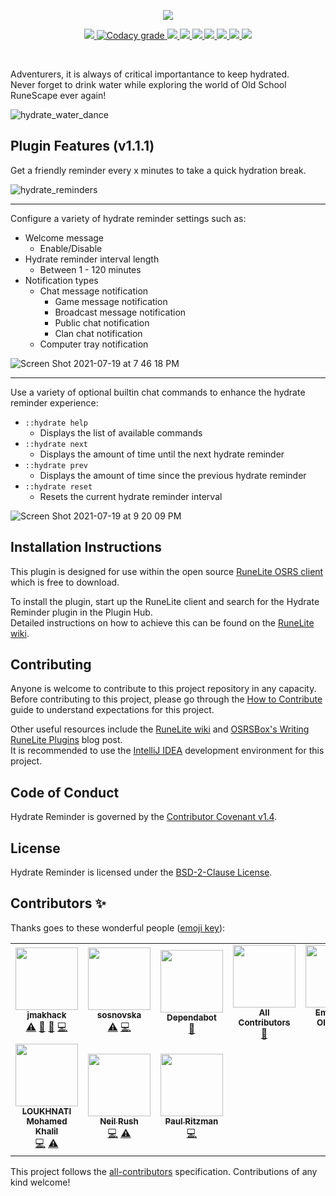 <p align="center">
    <img src="https://i.imgur.com/bztOLOO.png" />
</p>

<p align="center">
    <a href="https://github.com/jmakhack/hydrate-reminder/actions?query=workflow%3A%22Java+CI+with+Gradle%22" alt="Build Status">
        <img src="https://img.shields.io/github/workflow/status/jmakhack/hydrate-reminder/Java%20CI%20with%20Gradle?style=for-the-badge" />
    </a>
    <a href="https://www.codacy.com/gh/jmakhack/hydrate-reminder/dashboard" alt="Code Quality">
        <img alt="Codacy grade" src="https://img.shields.io/codacy/grade/acefd6d303a24a76b1aac55026a51398?style=for-the-badge">
    </a>
    <a href="#" alt="Repo Size">
        <img src="https://img.shields.io/github/repo-size/jmakhack/hydrate-reminder?style=for-the-badge" />
    </a>
    <a href="https://github.com/jmakhack/hydrate-reminder/issues" alt="Open Issues">
        <img src="https://img.shields.io/github/issues/jmakhack/hydrate-reminder?style=for-the-badge" />
    </a>
    <a href="https://github.com/jmakhack/hydrate-reminder/blob/master/LICENSE" alt="License">
        <img src="https://img.shields.io/github/license/jmakhack/hydrate-reminder?style=for-the-badge" />
    </a>
    <a href="https://github.com/jmakhack/hydrate-reminder/releases" alt="Version">
        <img src="https://img.shields.io/github/v/release/jmakhack/hydrate-reminder?style=for-the-badge" />
    </a>
    <a href="https://github.com/jmakhack/hydrate-reminder/releases" alt="Release Date">
        <img src="https://img.shields.io/github/release-date/jmakhack/hydrate-reminder?style=for-the-badge" />
    </a>
    <a href="#contributors-" alt="All Contributors">
        <img src="https://img.shields.io/github/all-contributors/jmakhack/hydrate-reminder?style=for-the-badge" />
    </a>
    <a href="https://matias.ma/nsfw/" alt="Made With Love">
        <img src="https://img.shields.io/badge/Made%20With%20Love-(%E2%97%8F%E2%99%A1%E2%88%80%E2%99%A1))%E3%83%BE%E2%98%86*%E3%80%82-blueviolet?style=for-the-badge" />
    </a>
</p>

<br/>

Adventurers, it is always of critical importantance to keep hydrated.  
Never forget to drink water while exploring the world of Old School RuneScape ever again!

![hydrate_water_dance](https://user-images.githubusercontent.com/1442227/125190916-7ff58a00-e1f4-11eb-8566-1a10561c7fee.gif)

## Plugin Features (v1.1.1)

Get a friendly reminder every x minutes to take a quick hydration break.

![hydrate_reminders](https://user-images.githubusercontent.com/1442227/125190578-bfbb7200-e1f2-11eb-9691-0d72419e4626.png)

<hr/>

Configure a variety of hydrate reminder settings such as:
-   Welcome message
    -   Enable/Disable
-   Hydrate reminder interval length
    -   Between 1 - 120 minutes
-   Notification types
    -   Chat message notification
        -   Game message notification
        -   Broadcast message notification
        -   Public chat notification
        -   Clan chat notification
    -   Computer tray notification

![Screen Shot 2021-07-19 at 7 46 18 PM](https://user-images.githubusercontent.com/1442227/126261031-6f1938fd-97bb-47b8-a2d1-3e7bfb64d038.png)

<hr/>
            
Use a variety of optional builtin chat commands to enhance the hydrate reminder experience:
-   `::hydrate help`
    -   Displays the list of available commands
-   `::hydrate next`
    -   Displays the amount of time until the next hydrate reminder
-   `::hydrate prev`
    -   Displays the amount of time since the previous hydrate reminder
-   `::hydrate reset`
    -   Resets the current hydrate reminder interval

![Screen Shot 2021-07-19 at 9 20 09 PM](https://user-images.githubusercontent.com/1442227/126261372-20d9954c-62a5-47a8-bf20-75d86e5349f2.png)

## Installation Instructions

This plugin is designed for use within the open source [RuneLite OSRS client](https://runelite.net/) which is free to download.

To install the plugin, start up the RuneLite client and search for the Hydrate Reminder plugin in the Plugin Hub.\
Detailed instructions on how to achieve this can be found on the [RuneLite wiki](https://github.com/runelite/runelite/wiki/Information-about-the-Plugin-Hub).

## Contributing

Anyone is welcome to contribute to this project repository in any capacity.  
Before contributing to this project, please go through the [How to Contribute](CONTRIBUTING.md) guide to understand expectations for this project.

Other useful resources include the [RuneLite wiki](https://github.com/runelite/runelite/wiki) and [OSRSBox's Writing RuneLite Plugins](https://www.osrsbox.com/blog/2018/08/10/writing-runelite-plugins-part-1-building/) blog post.  
It is recommended to use the [IntelliJ IDEA](https://www.jetbrains.com/idea/) development environment for this project.

## Code of Conduct
Hydrate Reminder is governed by the [Contributor Covenant v1.4](CODE_OF_CONDUCT.md).

## License
Hydrate Reminder is licensed under the [BSD-2-Clause License](LICENSE).

## Contributors ✨

Thanks goes to these wonderful people ([emoji key](https://allcontributors.org/docs/en/emoji-key)):

<!-- ALL-CONTRIBUTORS-LIST:START - Do not remove or modify this section -->
<!-- prettier-ignore-start -->
<!-- markdownlint-disable -->
<table>
  <tr>
    <td align="center"><a href="https://github.com/jmakhack"><img src="https://avatars.githubusercontent.com/u/1442227?v=4?s=100" width="100px;" alt=""/><br /><sub><b>jmakhack</b></sub></a><br /><a href="https://github.com/jmakhack/hydrate-reminder/commits?author=jmakhack" title="Tests">⚠️</a> <a href="#maintenance-jmakhack" title="Maintenance">🚧</a> <a href="https://github.com/jmakhack/hydrate-reminder/commits?author=jmakhack" title="Documentation">📖</a> <a href="https://github.com/jmakhack/hydrate-reminder/commits?author=jmakhack" title="Code">💻</a></td>
    <td align="center"><a href="https://github.com/sosnovska"><img src="https://avatars.githubusercontent.com/u/11365065?v=4?s=100" width="100px;" alt=""/><br /><sub><b>sosnovska</b></sub></a><br /><a href="https://github.com/jmakhack/hydrate-reminder/commits?author=sosnovska" title="Tests">⚠️</a> <a href="https://github.com/jmakhack/hydrate-reminder/commits?author=sosnovska" title="Code">💻</a></td>
    <td align="center"><a href="https://github.com/features/security"><img src="https://avatars.githubusercontent.com/u/27347476?v=4?s=100" width="100px;" alt=""/><br /><sub><b>Dependabot</b></sub></a><br /><a href="#maintenance-dependabot" title="Maintenance">🚧</a></td>
    <td align="center"><a href="https://allcontributors.org"><img src="https://avatars.githubusercontent.com/u/46410174?v=4?s=100" width="100px;" alt=""/><br /><sub><b>All Contributors</b></sub></a><br /><a href="https://github.com/jmakhack/hydrate-reminder/commits?author=all-contributors" title="Documentation">📖</a></td>
    <td align="center"><a href="https://github.com/EmmanuelOlofintuyi"><img src="https://avatars.githubusercontent.com/u/46730204?v=4?s=100" width="100px;" alt=""/><br /><sub><b>Emmanuel Olofintuyi</b></sub></a><br /><a href="https://github.com/jmakhack/hydrate-reminder/commits?author=EmmanuelOlofintuyi" title="Documentation">📖</a></td>
  </tr>
  <tr>
    <td align="center"><a href="https://github.com/medkhabt"><img src="https://avatars.githubusercontent.com/u/34715586?v=4?s=100" width="100px;" alt=""/><br /><sub><b>LOUKHNATI Mohamed Khalil</b></sub></a><br /><a href="https://github.com/jmakhack/hydrate-reminder/commits?author=medkhabt" title="Code">💻</a> <a href="https://github.com/jmakhack/hydrate-reminder/commits?author=medkhabt" title="Tests">⚠️</a></td>
    <td align="center"><a href="https://github.com/neilrush"><img src="https://avatars.githubusercontent.com/u/31221793?v=4?s=100" width="100px;" alt=""/><br /><sub><b>Neil Rush</b></sub></a><br /><a href="https://github.com/jmakhack/hydrate-reminder/commits?author=neilrush" title="Code">💻</a> <a href="https://github.com/jmakhack/hydrate-reminder/commits?author=neilrush" title="Tests">⚠️</a></td>
    <td align="center"><a href="https://www.linkedin.com/in/paulritzman/"><img src="https://avatars.githubusercontent.com/u/37886407?v=4?s=100" width="100px;" alt=""/><br /><sub><b>Paul Ritzman</b></sub></a><br /><a href="https://github.com/jmakhack/hydrate-reminder/commits?author=paulritzman" title="Code">💻</a></td>
  </tr>
</table>

<!-- markdownlint-restore -->
<!-- prettier-ignore-end -->

<!-- ALL-CONTRIBUTORS-LIST:END -->

This project follows the [all-contributors](https://github.com/all-contributors/all-contributors) specification. Contributions of any kind welcome!
